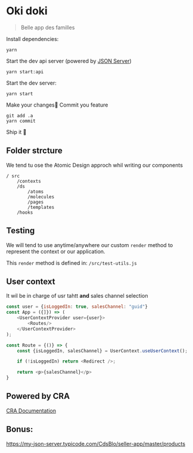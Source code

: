 # Oki doki

> Belle app des familles

Install dependencies:

```shell
yarn
```

Start the dev api server (powered by [JSON Server](https://github.com/typicode/json-server/blob/master/README.md))

```shell
yarn start:api
```

Start the dev server:

```shell
yarn start
```

Make your changes🐌
Commit you feature

```shell
git add .a
yarn commit
```

Ship it 👀

## Folder strcture

We tend tu ose the Atomic Design approch whil writing our components

```
/ src
    /contexts
    /ds
        /atoms
        /molecules
        /pages
        /templates
    /hooks
```

## Testing

We will tend to use anytime/anywhere our custom `render` method to represent the context or our application.

This `render` method is defined in: `/src/test-utils.js`

## User context

It wil be in charge of usr tahtt **and** sales channel selection

```javascript
const user = {isLoggedIn: true, salesChannel: "guid"}
const App = ({]}) => (
    <UserContextProvider user={user}>
        <Routes/>
    </UserContextProvider>
);

const Route = {()} => {
    const {isLoggedIn, salesChannel} = UserContext.useUserContext();

    if (!isLoggedIn) return <Redirect />;

    return <p>{salesChannel}</p>
}
```

## Powered by CRA

[CRA Documentation](./docs/CRA.md)

## Bonus:

https://my-json-server.typicode.com/CdsBlo/seller-app/master/products
